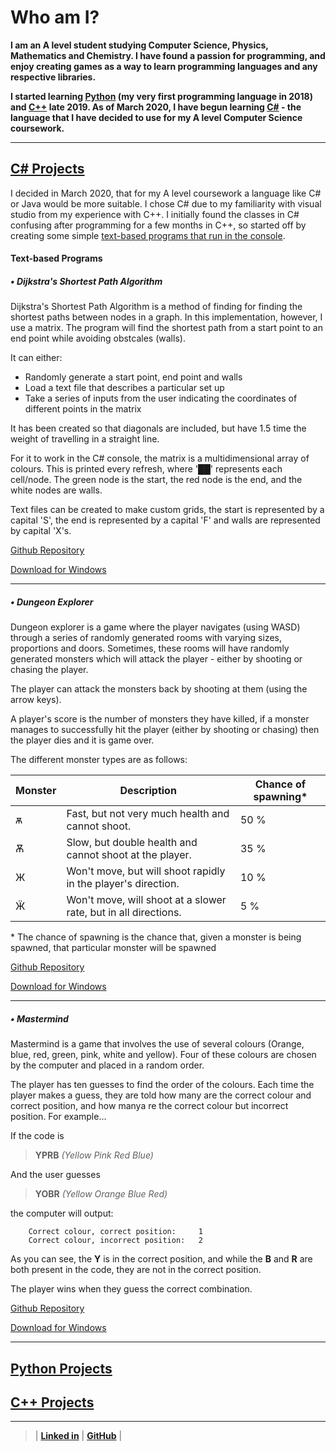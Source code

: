 # Who am I?

**I am an A level student studying Computer Science, Physics, Mathematics and Chemistry. I have found a passion for programming, and enjoy creating games as a way to learn programming languages and any respective libraries.**

**I started learning [Python](/PythonPage.md) (my very first programming language in 2018) and [C++](/CppPage.md) late 2019. As of March 2020, I have begun learning [C#](/CsPage.md) - the language that I have decided to use for my A level Computer Science coursework.**

---

## [C# Projects](README.md)

I decided in March 2020, that for my A level coursework a language like C# or Java would be more suitable. I chose C# due to my familiarity with visual studio from my experience with C++. I initially found the classes in C# confusing after programming for a few months in C++, so started off by creating some simple [text-based programs that run in the console](#text-based-programs). 

#### Text-based Programs


#####  • Dijkstra's Shortest Path Algorithm

Dijkstra's Shortest Path Algorithm is a method of finding for finding the shortest paths between nodes in a graph. In this implementation, however, I use a matrix. The program will find the shortest path from a start point to an end point while avoiding obstcales (walls).

It can either:
 - Randomly generate a start point, end point and walls
 - Load a text file that describes a particular set up
 - Take a series of inputs from the user indicating the coordinates of different points in the matrix
 
It has been created so that diagonals are included, but have 1.5 time the weight of travelling in a straight line.

For it to work in the C# console, the matrix is a multidimensional array of colours. This is printed every refresh, where '██' represents each cell/node. The green node is the start, the red node is the end, and the white nodes are walls.

Text files can be created to make custom grids, the start is represented by a capital 'S', the end is represented by a capital 'F' and walls are represented by capital 'X's.
 
[Github Repository](https://github.com/owenpauptit/Dijkstra)

[Download for Windows](/ProgramRepos/Console-Dijkstra/Dijkstra.exe?raw=true)

---

#####  • Dungeon Explorer

Dungeon explorer is a game where the player navigates (using WASD) through a series of randomly generated rooms with varying sizes, proportions and doors. Sometimes, these rooms will have randomly generated monsters which will attack the player - either by shooting or chasing the player.

The player can attack the monsters back by shooting at them (using the arrow keys).

A player's score is the number of monsters they have killed, if a monster manages to successfully hit the player (either by shooting or chasing) then the player dies and it is game over.

The different monster types are as follows:

| **Monster** | **Description**                                                        | **Chance of spawning*** |
| ----------- | ---------------------------------------------------------------------- | ----------------------- |
| ѫ           | Fast, but not very much health and cannot shoot.                       |  50 %                   |
| Ѫ           | Slow, but double health and cannot shoot at the player.                |  35 %                   |
| Ж           | Won't move, but will shoot rapidly in the player's direction.          |  10 %                   |
| Ӝ           | Won't move, will shoot at a slower rate, but in all directions.        |  5  %                   |

\*  The chance of spawning is the chance that, given a monster is being spawned, that particular monster will be spawned
 

[Github Repository](https://github.com/owenpauptit/DungeonExplorer)

[Download for Windows](/ProgramRepos/Console-DungeonExplorer/DungeonExplorer.exe?raw=true)

---

#####  • Mastermind

Mastermind is a game that involves the use of several colours (Orange, blue, red, green, pink, white and yellow). Four of these colours are chosen by the computer and placed in a random order.

The player has ten guesses to find the order of the colours. Each time the player makes a guess, they are told how many are the correct colour and correct position, and how manya re the correct colour but incorrect position. For example...

If the code is

> **YPRB** *(Yellow Pink Red Blue)*

And the user guesses

> **YOBR** *(Yellow Orange Blue Red)*

the computer will output:

```
    Correct colour, correct position:     1
    Correct colour, incorrect position:   2
```

As you can see, the **Y** is in the correct position, and while the **B** and **R** are both present in the code, they are not in the correct position.

The player wins when they guess the correct combination.

[Github Repository](https://github.com/owenpauptit/MasterMind)

[Download for Windows](/ProgramRepos/Console-Mastermind/Mastermind.zip?raw=true)

---

## [Python Projects](/PythonPage.md)

## [C++ Projects](/CppPage.md)

***  
  
  
>
>
> | **[Linked in](https://linkedin.com/in/owen-pauptit/)** | **[GitHub](https://github.com/owenpauptit/)** |
>
